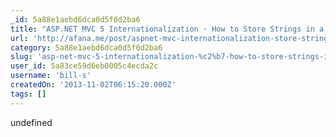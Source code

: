 ```yaml
---
_id: 5a88e1aebd6dca0d5f0d2ba6
title: "ASP.NET MVC 5 Internationalization · How to Store Strings in a Database or Xml"
url: 'http://afana.me/post/aspnet-mvc-internationalization-store-strings-in-database-or-xml.aspx'
category: 5a88e1aebd6dca0d5f0d2ba6
slug: 'asp-net-mvc-5-internationalization-%c2%b7-how-to-store-strings-in-a-database-or-xml'
user_id: 5a83ce59d6eb0005c4ecda2c
username: 'bill-s'
createdOn: '2013-11-02T06:15:20.000Z'
tags: []
---
```


undefined
